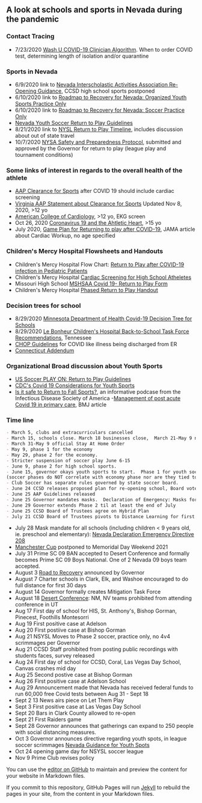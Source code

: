 ## A look at schools and sports in Nevada during the pandemic

### Contact Tracing
- 7/23/2020 [Wash U COVID-19 Clinician Algorithm](http://wupaarc.wustl.edu/COVID-19-and-Children/Algorithms-for-Clinicians-and-Schools/-Clinician-Algorithm). When to order COVID test, determining length of isolation and/or quarantine

### Sports in Nevada
- 6/9/2020 link to [Nevada Interscholastic Activities Association Re-Opening Guidance](https://nvhealthresponse.nv.gov/wp-content/uploads/2020/06/NIAA-Reopening-Guidance-6.9.20.pdf), CCSD high school sports postponed
- 6/10/2020 link to [Roadmap to Recovery for Nevada: Organized Youth Sports Practice Only](https://nvhealthresponse.nv.gov/wp-content/uploads/2020/06/Organized-Youth-Sports-Practice-Only.pdf)
- 6/10/2020 link to [Roadmap to Recovery for Nevada: Soccer Practice Only](https://nvhealthresponse.nv.gov/wp-content/uploads/2020/06/Soccer-Practice-Only.pdf)
- [Nevada Youth Soccer Return to Play Guidelines](http://nvsysl.com/wp-content/uploads/2013/06/Return-to-Play-Guidelines744.pdf) 
- 8/21/2020 link to [NYSL Return to Play Timeline]( https://www.nevadayouthsoccer.org/return-to-play/return-to-play-information/?fbclid=IwAR2NqIZhTit8gAN7hUKXAVn0rd0I_7-OkxUbViYR7D4lB60FLYkrbSrlngs), includes discussion about out of state travel
- 10/7/2020 [NYSA Safety and Preparedness Protocol](http://nvsysl.com/wp-content/uploads/2020/10/NYSA-Safety-and-Preparedness-Protocol-Final.pdf), submitted and approved by the Governor for return to play (league play and tournament conditions)

### Some links of interest in regards to the overall health of the athlete
- [AAP Clearance for Sports](https://www.aappublications.org/news/2020/09/18/covid19sportsguidance091820) after COVID 19 should include cardiac screening
- [Virginia AAP Statement about Clearance for Sports](http://www.virginiapediatrics.org/mt-content/uploads/2020/11/vaaap-covidreturntoplay.pdf?fbclid=IwAR1aPZebFS83zI3joRh8eepe_y-7MXDJaRJYbAqFmWm5TVHUtgLM0q8nB7E) Updated Nov 8, 2020, >12 yo
- [American College of Cardiology](https://www.acc.org/latest-in-cardiology/articles/2020/07/13/13/37/returning-to-play-after-coronavirus-infection?fbclid=IwAR0GT91as1LRCg5L74UAoavzfOyxRAmmDt5-rLlgkIflrGjmq8ZenHTq558), >12 yo, EKG screen
- Oct 26, 2020 [Coronavirus 19 and the Ahtletic Heart](https://jamanetwork.com/journals/jamacardiology/fullarticle/2772399?fbclid=IwAR0MxIaX8Y-zl28w6qRF5oJDG63TBeBumDqxotM4V240cthcL2PHkdUYjLs), >15 yo
- July 2020, [Game Plan for Returning to play after COVID-19](https://jamanetwork.com/journals/jamacardiology/fullarticle/2766124?fbclid=IwAR31IucZP3itnspvtJSHiUFxXx7YGUj5XaVQRQ2aPqlMDxSFibbwBtfOxAE), JAMA article about Cardiac Workup, no age specified



### Children's Mercy Hospital Flowsheets and Handouts
- Children's Mercy Hospital Flow Chart: [Return to Play after COVID-19 infection in Pediatric Patients](https://www.childrensmercy.org/health-and-safety-resources/information-about-covid-19-novel-coronavirus/returning-to-community-activities/recommendations-for-a-safe-return-to-sport-and-physical-activity-after-covid-19/) 
- Children's Mercy Hospital [Cardiac Screening for High School Atheletes](https://www.childrensmercy.org/siteassets/media/covid-19/return-to-sport/cardiac-screening-post-infection-over-12.pdf?fbclid=IwAR1AzgA3iQrPWfEUo7vt1Ph4x6IPZIHc8nyV_F9hpcuMB9pL86MB2y2cZZY)
- Missouri High School [MSHSAA Covid 19- Return to Play Form](https://www.mshsaa.org/resources/PDF/MSHSAA%20COVID-19%20RTP%20Form.pdf)
- Children's Mercy Hospital [Phased Return to Play Handout](https://www.childrensmercy.org/siteassets/media/covid-19/return-to-sport/phasing-process-return-to-sport.pdf)

### Decision trees for school
- 8/29/2020 [Minnesota Department of Health Covid-19 Decision Tree for Schools](https://www.health.state.mn.us/diseases/coronavirus/schools/exguide.pdf?fbclid=IwAR0RMR0fl8s-ihK8oqC47atLpHf15uWV2ms5Wfa_bD3Fj1WVwyPectZ0tnc) 
- 8/29/2020 [Le Bonheur Children's Hospital Back-to-School Task Force Recommendations](https://www.lebonheur.org/files/Back-to-School%20Task%20Force%20Le%20Bonheur%20Children%20s%20UTHSC%20Recommendations%20FINAL.pdf?utm_source=COVID+19%3A+Med+Staff+and+Community+Providers&utm_campaign=b896fcf88b-EMAIL_CAMPAIGN_2018_02_23_COPY_01&utm_medium=email&utm_term=0_d06c9471a7-b896fcf88b-306427601&fbclid=IwAR30tMesXM8KW0m2aeXjh1J8-iDf-an8pDDWyDCHekNHuZY4AFYi8ou0Z14), Tennessee
- [CHOP Guidelines](https://www.chop.edu/clinical-pathway/2019-novel-coronavirus-emergency-clinical-pathway)  for COVID like illness being discharged from ER
- [Connecticut Addendum](https://drive.google.com/file/d/1lGc1pGS8H6_s5bhAx32qBJzgmTdF3QFp/view?fbclid=IwAR1_31yewWP0N7FwBMAtWttbQzPXRKFxh0vehnXUbWEva88LtdENqWlXw6A)

### Organizational Broad discussion about Youth Sports
- [US Soccer PLAY ON: Return to Play Guidelines](https://www.ussoccer.com/playon)
- [CDC's Covid 19 Considerations for Youth Sports](https://www.cdc.gov/coronavirus/2019-ncov/community/schools-childcare/youth-sports.html)
- [Is it safe to Return to Fall Sports?](https://www.idsociety.org/Podcasts/podcasts/covid-19-is-it-safe-to-return-to-fall-sports/), an informative podcase from the Infectious Disease Society of America
-[Management of post acute Covid 19 in primary care](https://www.bmj.com/content/370/bmj.m3026?fbclid=IwAR2WlvKZO9fpjFjXeEotYkVLRFRO6HsIzffgtoLKPn_Z5GKtWv8NwMuZpZ8), BMJ article

### Time line
```markdown
- March 5, clubs and extracurriculars cancelled
- March 15, schools close. March 18 businesses close,  March 21-May 9 nonessential businesses close.  March 24 large gatherings discouraged
- March 31-May 9 official Stay At Home Order
- May 9, phase 1 for the economy
- May 29, phase 2 for the economy.  
- Stricter suspension of soccer play June 6-15
- June 9, phase 2 for high school sports. 
- June 15, governor okays youth sports to start.  Phase 1 for youth soccer 
(soccer phases do NOT correlate with economy phase nor are they tied to economy phase.  Governor has special instructions for sports).  
- Club Soccer has separate rules governed by state soccer board. 
- June 24 CCSD releases proposed plan for re-opening school, Board votes July 9
- June 25 AAP Guidelines released
- June 25 Governor mandates masks.  Declaration of Emergency: Masks for people > 9 years old 
- June 29 Governor extends Phase 2 til at least the end of July
- June 25 CCSD Board of Trustees agree on Hybrid Plan
- July 21 CCSD Board of Trustees pivots to Distance Learning for first 90 Days
```

- July 28 Mask mandate for all schools (including children < 9 years old, ie. preschool and elementary): [Nevada Declaration Emergency Directive 208](https://www.scribd.com/document/470744272/Nevada-Declaration-Emergency-Directive-028#from_embed)
- [Manchester Cup](http://surfcupsports.com/2020/04/07/nexen-manchester-city-cup-2020/) postponed to Memoridal Day Weekend 2021
- July 31 Prime SC 09 BAN accepted to Desert Conference and formally becomes Prime SC 09 Boys National.  One of 2 Nevada 09 boys team accepted.
- August 3 [Road to Recovery](https://nvhealthresponse.nv.gov/wp-content/uploads/2020/08/Road-to-Recovery.pdf) announced by Governor
- August 7 Charter schools in Clark, Elk, and Washoe encouraged to do full distance for first 30 days
- August 14 Governor formally creates Mitigation Task Force 
- August 18 [Desert Conference](https://www.usyouthsoccer.org/desert-conference/): NM, NV teams prohibited from attending conference in UT
- Aug 17 First day of school for HIS, St. Anthony's, Bishop Gorman, Pinecest, Foothills Montesorri
- Aug 19 First positive case at Adelson
- Aug 20 First postiive case at Bishop Gorman
- Aug 21 NSYSL Moves to Phase 2 soccer, practice only, no 4v4 scrimmages per Governor
- Aug 21 CCSD Staff prohibited from posting public recordings with students faces, survey released
- Aug 24 First day of school for CCSD, Coral, Las Vegas Day School, Canvas crashes mid day  
- Aug 25 Second postive case at Bishop Gorman
- Aug 26 First positive case at Adelson School
- Aug 29 Announcement made that Nevada has received federal funds to run 60,000 free Covid tests between Aug 31 - Sept 18
- Sept 2 13 News airs piece on Let Them Play
- Sept 3 First positive case at Las Vegas Day School
- Sept 20 Bars in Clark County allowed to re-open
- Sept 21 First Raiders game
- Sept 28 Governor announces that gatherings can expand to 250 people with social distancing measures.
- Oct 3 Governor announces directive regarding youth spots, in league soccer scrimmages [Nevada Guidance for Youth Spots](https://nvhealthresponse.nv.gov/wp-content/uploads/2020/10/10.2.20-Press-Release-Youth-Sports.pdf)
- Oct 24 opening game day for NSYSL soccer league
- Nov 9 Prime Club revises policy

You can use the [editor on GitHub](https://github.com/tawnyowlet/nest/edit/gh-pages/sports.md) to maintain and preview the content for your website in Markdown files.

If you commit to this repository, GitHub Pages will run [Jekyll](https://jekyllrb.com/) to rebuild the pages in your site, from the content in your Markdown files. 
 

